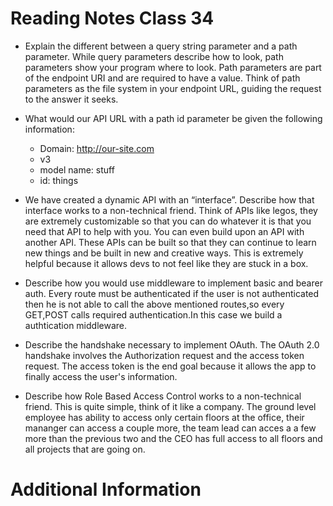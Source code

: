 # Reading Notes Class 34

- Explain the different between a query string parameter and a path parameter. While query parameters describe how to look, path parameters show your program where to look. Path parameters are part of the endpoint URI and are required to have a value. Think of path parameters as the file system in your endpoint URL, guiding the request to the answer it seeks.
- What would our API URL with a path id parameter be given the following information:
    - Domain: http://our-site.com
    - v3
    - model name: stuff
    - id: things
- We have created a dynamic API with an “interface”. Describe how that interface works to a non-technical friend. Think of APIs like legos, they are extremely customizable so that you can do whatever it is that you need that API to help with you. You can even build upon an API with another API. These APIs can be built so that they can continue to learn new things and be built in new and creative ways. This is extremely helpful because it allows devs to not feel like they are stuck in a box.

- Describe how you would use middleware to implement basic and bearer auth. Every route must be authenticated if the user is not authenticated then he is not able to call the above mentioned routes,so every GET,POST calls required authentication.In this case we build a authtication middleware.
- Describe the handshake necessary to implement OAuth. The OAuth 2.0 handshake involves the Authorization request and the access token request. The access token is the end goal because it allows the app to finally access the user's information.
- Describe how Role Based Access Control works to a non-technical friend. This is quite simple, think of it like a company. The ground level employee has ability to access only certain floors at the office, their mananger can access a couple more, the team lead can acces a a few more than the previous two and the CEO has full access to all floors and all projects that are going on.

# Additional Information

